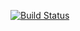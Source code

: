 [![Build Status](https://travis-ci.org/dvanhorn/redex-aam-tutorial.png?branch=master)](https://travis-ci.org/dvanhorn/redex-aam-tutorial)
